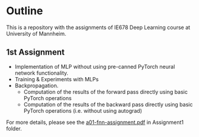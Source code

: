 # Outline 

This is a repository with the assignments of IE678 Deep Learning course at University of Mannheim. 

## 1st Assignment
- Implementation of MLP without using pre-canned PyTorch neural network functionality.
- Training & Experiments with MLPs
- Backpropagation.
  - Computation of the results of the forward pass directly using basic PyTorch operations
  - Computation of the results of the backward pass directly using basic PyTorch operations (i.e. without using autograd)

For more details, please see the [a01-fnn-assignment.pdf](https://github.com/abisliouk/IE678-DeepLearning-Assignments/blob/main/Assignment%201/a01-fnn-assignment.pdf) in Assignment1 folder.
